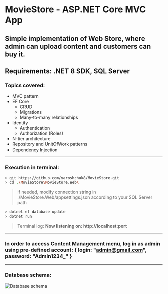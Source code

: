 # MovieStore - ASP.NET Core MVC App
## Simple implementation of Web Store, where admin can upload content and customers can buy it.
## Requirements: .NET 8 SDK, SQL Server
### Topics covered:
- MVC pattern
- EF Core
    - CRUD
    - Migrations
    - Many-to-many relationships
- Identity
    - Authentication
    - Authorization (Roles)
- N-tier architecture
- Repository and UnitOfWork patterns
- Dependency Injection

---

### Execution in terminal:
```bash
> git https://github.com/yaroshchuk8/MovieStore.git
> cd .\MovieStore\MovieStore.Web\
```
> If needed, modify connection string in ./MovieStore.Web/appsettings.json according to your SQL Server path
```bash
> dotnet ef database update
> dotnet run
```
> Terminal log: **Now listening on: http://localhost:port**

---

### In order to access Content Management menu, log in as admin using pre-defined account: { login: **"admin@gmail.com"**, password: **"Admin1234_"** }

---

### Database schema:
![Database schema](https://i.imgur.com/r7Dk156.png)
